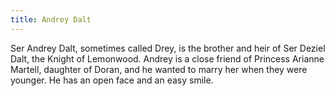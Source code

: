 ```yaml
---
title: Andrey Dalt
---
```


Ser Andrey Dalt, sometimes called Drey, is the brother and heir of Ser Deziel Dalt, the Knight of Lemonwood. Andrey is a close friend of Princess Arianne Martell, daughter of Doran, and he wanted to marry her when they were younger. He has an open face and an easy smile.


